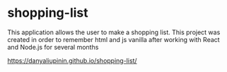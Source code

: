 # shopping-list
This application allows the user to make a shopping list. This project was created in order to remember html and js vanilla after working with React and Node.js for several months

https://danyaliupinin.github.io/shopping-list/
